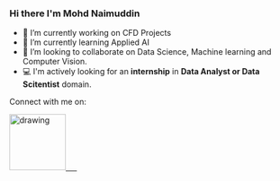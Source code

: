 ### Hi there I'm Mohd Naimuddin

- 🔭 I’m currently working on CFD Projects
- 🌱 I’m currently learning Applied AI
- 🤝 I’m looking to collaborate on Data Science, Machine learning and Computer Vision.
- 💻 I'm actively looking for an **internship** in **Data Analyst or Data Scitentist** domain.

Connect with me on:

<a href="https://www.linkedin.com/in/mohd-naimuddin/"><img src="https://res.cloudinary.com/importdata/image/upload/v1595012354/linkedin_t9qiwy.png" alt="drawing" width="100"/> &nbsp;&nbsp;&nbsp;&nbsp;
